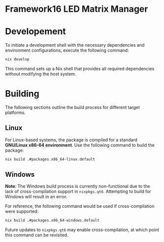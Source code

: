 # Framework16 LED Matrix Manager

# Developement

To initiate a development shell with the necessary dependencies and environment configurations, execute the following command:

```bash
nix develop
```

This command sets up a Nix shell that provides all required dependencies without modifying the host system.

# Building

The following sections outline the build process for different target platforms.

## Linux

For Linux-based systems, the package is compiled for a standard **GNU/Linux x86-64 environment**. Use the following command to build the package:

```bash
nix build .#packages.x86_64-linux.default
```

## Windows

**Note**: The Windows build process is currently non-functional due to the lack of cross-compilation support in `nixpkgs.qt6`. Attempting to build for Windows will result in an error.

For reference, the following command would be used if cross-compilation were supported:

```bash
nix build .#packages.x86_64-windows.default
```

Future updates to `nixpkgs.qt6` may enable cross-compilation, at which point this command can be revisited.

